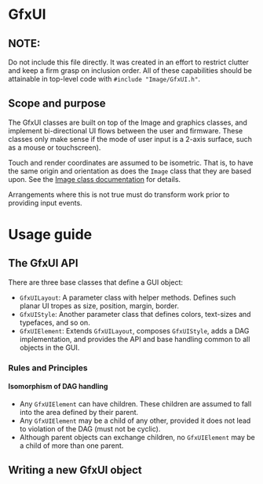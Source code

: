 # GfxUI

## NOTE:

Do not include this file directly. It was created in an effort to restrict
clutter and keep a firm grasp on inclusion order. All of these capabilities
should be attainable in top-level code with `#include "Image/GfxUI.h"`.


## Scope and purpose

The GfxUI classes are built on top of the Image and graphics classes, and
implement bi-directional UI flows between the user and firmware. These classes
only make sense if the mode of user input is a 2-axis surface, such as a
mouse or touchscreen).

Touch and render coordinates are assumed to be isometric. That is, to have the
same origin and orientation as does the `Image` class that they are based upon.
See the [Image class documentation](../../extras/doc/Image.md) for details.

Arrangements where this is not true must do transform work prior to providing
input events.


# Usage guide

## The GfxUI API

There are three base classes that define a GUI object:

   * `GfxUILayout`:  A parameter class with helper methods. Defines such planar UI tropes as size, position, margin, border.
   * `GfxUIStyle`:   Another parameter class that defines colors, text-sizes and typefaces, and so on.
   * `GfxUIElement`: Extends `GfxUILayout`, composes `GfxUIStyle`, adds a DAG implementation, and provides the API and base handling common to all objects in the GUI.

### Rules and Principles

#### Isomorphism of DAG handling

  * Any `GfxUIElement` can have children. These children are assumed to fall into the area defined by their parent.
  * Any `GfxUIElement` may be a child of any other, provided it does not lead to violation of the DAG (must not be cyclic).
  * Although parent objects can exchange children, no `GfxUIElement` may be a child of more than one parent.

## Writing a new GfxUI object
